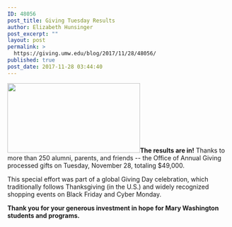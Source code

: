 ```yaml
---
ID: 48056
post_title: Giving Tuesday Results
author: Elizabeth Hunsinger
post_excerpt: ""
layout: post
permalink: >
  https://giving.umw.edu/blog/2017/11/28/48056/
published: true
post_date: 2017-11-28 03:44:40
---
```

<strong><img class="size-medium wp-image-48069 alignleft" src="http://giving.umw.edu/wp-content/uploads/2017/11/giving-day-300x157.jpg" alt="" width="300" height="157" />The results are in!</strong> Thanks to more than 250 alumni, parents, and friends -- the Office of Annual Giving processed gifts on Tuesday, November 28, totaling $49,000.

This special effort was part of a global Giving Day celebration, which traditionally follows Thanksgiving (in the U.S.) and widely recognized shopping events on Black Friday and Cyber Monday.

<strong>Thank you for your generous investment in hope for Mary Washington students and programs.
</strong>